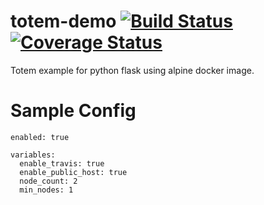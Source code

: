 # totem-demo [![Build Status](https://travis-ci.org/totem/totem-demo.svg)](https://travis-ci.org/totem/totem-demo) [![Coverage Status](https://coveralls.io/repos/totem/totem-demo/badge.svg)](https://coveralls.io/r/totem/totem-demo)
Totem example for python flask using alpine docker image.

# Sample Config
```
enabled: true

variables:
  enable_travis: true
  enable_public_host: true
  node_count: 2
  min_nodes: 1
```

